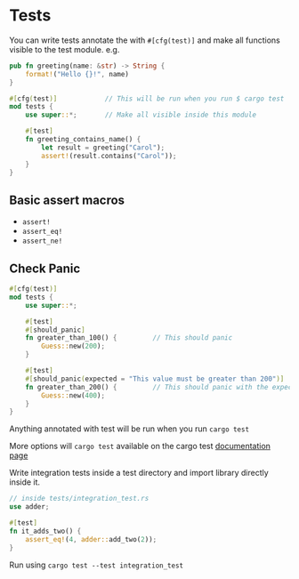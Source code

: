 # Tests

You can write tests annotate the with `#[cfg(test)]` and make all functions visible to the test module. e.g.
```rust
pub fn greeting(name: &str) -> String {
    format!("Hello {}!", name)
}

#[cfg(test)]            // This will be run when you run $ cargo test
mod tests {
    use super::*;       // Make all visible inside this module

    #[test]
    fn greeting_contains_name() {
        let result = greeting("Carol");
        assert!(result.contains("Carol"));
    }
}
```
## Basic assert macros

- `assert!`
- `assert_eq!`
- `assert_ne!`

## Check Panic
```rust
#[cfg(test)]
mod tests {
    use super::*;

    #[test]
    #[should_panic]
    fn greater_than_100() {         // This should panic
        Guess::new(200);
    }

    #[test]
    #[should_panic(expected = "This value must be greater than 200")]
    fn greater_than_200() {         // This should panic with the expected message
        Guess::new(400);
    }
}
```

Anything annotated with test will be run when you run `cargo test`

More options will `cargo test` available on the cargo test [documentation page](https://doc.rust-lang.org/1.30.0/book/second-edition/ch11-02-running-tests.html)

Write integration tests inside a test directory and import library directly inside it.

```rust
// inside tests/integration_test.rs
use adder;

#[test]
fn it_adds_two() {
    assert_eq!(4, adder::add_two(2));
}
```

Run using `cargo test --test integration_test`
